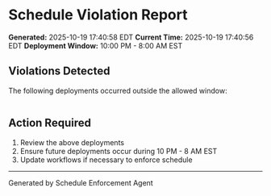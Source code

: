# Schedule Violation Report

**Generated:** 2025-10-19 17:40:58 EDT
**Current Time:** 2025-10-19 17:40:56 EDT
**Deployment Window:** 10:00 PM - 8:00 AM EST

## Violations Detected

The following deployments occurred outside the allowed window:

```

```

## Action Required

1. Review the above deployments
2. Ensure future deployments occur during 10 PM - 8 AM EST
3. Update workflows if necessary to enforce schedule

---

Generated by Schedule Enforcement Agent
